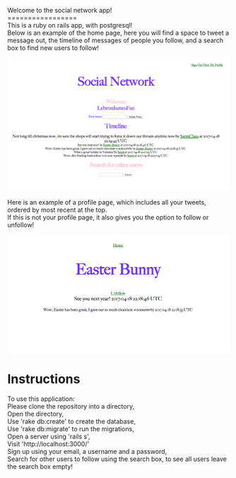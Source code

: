 
Welcome to the social network app!<br>
=================<br>
This is a ruby on rails app, with postgresql!<br>
Below is an example of the home page, here you will find a space to tweet a message out, the timeline of messages of people you follow, and a search box to find new users to follow!

![home](https://github.com/ScottGledhill/social_network/blob/master/app/assets/images/homepage.png)


Here is an example of a profile page, which includes all your tweets, ordered by most recent at the top.<br>
If this is not your profile page, it also gives you the option to follow or unfollow!

![profile](https://github.com/ScottGledhill/social_network/blob/master/app/assets/images/profile.png)

Instructions<br>
=================
To use this application:<br>
Please clone the repository into a directory,<br>
Open the directory, <br>
Use 'rake db:create' to create the database, <br>
Use 'rake db:migrate' to run the migrations,<br>
Open a server using 'rails s',<br>
Visit 'http://localhost:3000/'<br>
Sign up using your email, a username and a password,<br>
Search for other users to follow using the search box, to see all users leave the search box empty!
